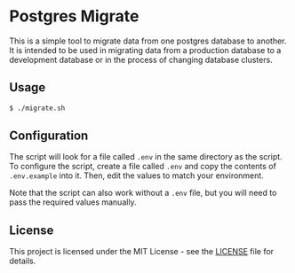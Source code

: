 # Postgres Migrate

This is a simple tool to migrate data from one postgres database to another. It is intended to be used in migrating data from a production database to a development database or in the process of changing database clusters.

## Usage

```bash
$ ./migrate.sh
```

## Configuration

The script will look for a file called `.env` in the same directory as the script. To configure the script, create a file called `.env` and copy the contents of `.env.example` into it. Then, edit the values to match your environment.

Note that the script can also work without a `.env` file, but you will need to pass the required values manually.

## License

This project is licensed under the MIT License - see the [LICENSE](LICENSE) file for details.